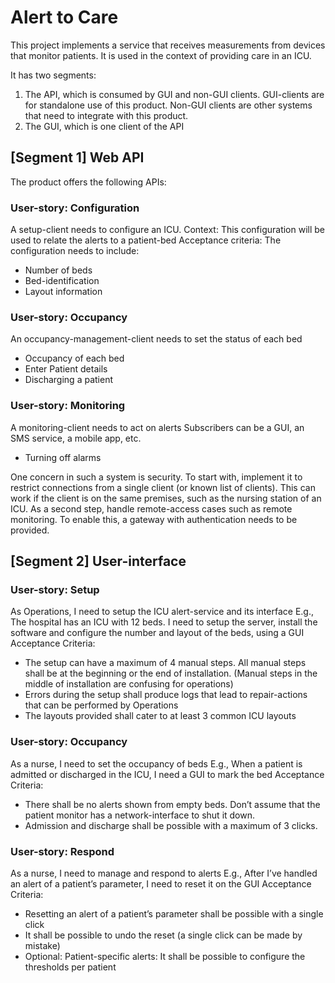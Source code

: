 # Alert to Care

This project implements a service that receives measurements from devices that monitor patients.
It is used in the context of providing care in an ICU. 

It has two segments:

1. The API, which is consumed by GUI and non-GUI clients.
GUI-clients are for standalone use of this product.
Non-GUI clients are other systems that need to integrate with this product.
1. The GUI, which is one client of the API

## [Segment 1] Web API

The product offers the following APIs:

### User-story: Configuration

A setup-client needs to configure an ICU.
Context: This configuration will be used to relate the alerts to a patient-bed
Acceptance criteria: The configuration needs to include:
-	Number of beds
- Bed-identification
- Layout information

### User-story: Occupancy

An occupancy-management-client needs to set the status of each bed
-	Occupancy of each bed
-	Enter Patient details
-	Discharging a patient

### User-story: Monitoring 
A monitoring-client needs to act on alerts
Subscribers can be a GUI, an SMS service, a mobile app, etc.
-	Turning off alarms

One concern in such a system is security. To start with, implement it to restrict connections from a single client (or known list of clients). This can work if the client is on the same premises, such as the nursing station of an ICU.
As a second step, handle remote-access cases such as remote monitoring. To enable this, a gateway with authentication needs to be provided.

## [Segment 2] User-interface

### User-story: Setup

As Operations, I need to setup the ICU alert-service and its interface
E.g., The hospital has an ICU with 12 beds. I need to setup the server, install the software and configure the number and layout of the beds, using a GUI
Acceptance Criteria:
-	The setup can have a maximum of 4 manual steps. All manual steps shall be at the beginning or the end of installation.
(Manual steps in the middle of installation are confusing for operations)
-	Errors during the setup shall produce logs that lead to repair-actions that can be performed by Operations
-	The layouts provided shall cater to at least 3 common ICU layouts 

### User-story: Occupancy

As a nurse, I need to set the occupancy of beds
E.g., When a patient is admitted or discharged in the ICU, I need a GUI to mark the bed
Acceptance Criteria:
-	There shall be no alerts shown from empty beds. Don’t assume that the patient monitor has a network-interface to shut it down.
-	Admission and discharge shall be possible with a maximum of 3 clicks.

### User-story: Respond

As a nurse, I need to manage and respond to alerts
E.g., After I’ve handled an alert of a patient’s parameter, I need to reset it on the GUI
Acceptance Criteria:
-	Resetting an alert of a patient’s parameter shall be possible with a single click
-	It shall be possible to undo the reset
(a single click can be made by mistake)
-	Optional: Patient-specific alerts: It shall be possible to configure the thresholds per patient
